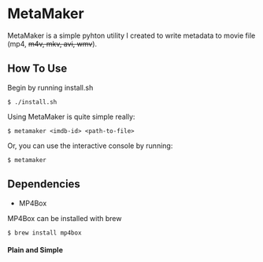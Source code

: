 # MetaMaker
MetaMaker is a simple pyhton utility I created to write metadata to movie file (mp4, ~~m4v, mkv, avi, wmv~~).

## How To Use
Begin by running install.sh

	$ ./install.sh

Using MetaMaker is quite simple really:

	$ metamaker <imdb-id> <path-to-file>

Or, you can use the interactive console by running:

	$ metamaker


## Dependencies
* MP4Box

MP4Box can be installed with brew

	$ brew install mp4box

#### Plain and Simple
